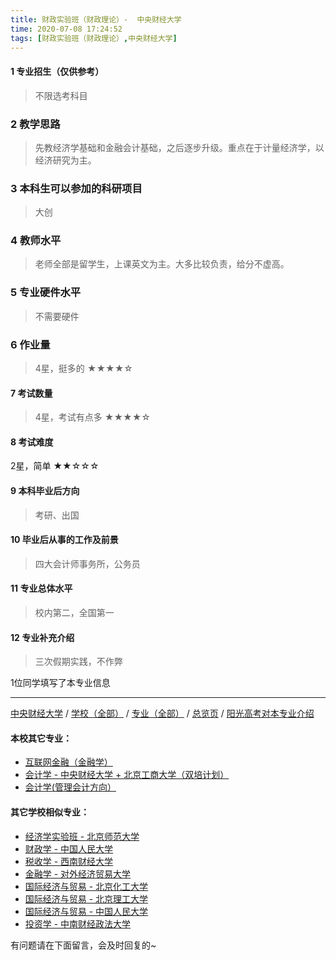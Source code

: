 ```yaml
---
title: 财政实验班（财政理论）-  中央财经大学
time: 2020-07-08 17:24:52
tags: [财政实验班（财政理论）,中央财经大学]
---
```

#### 1 专业招生（仅供参考）  
> 不限选考科目 

### 2 教学思路
> 先教经济学基础和金融会计基础，之后逐步升级。重点在于计量经济学，以经济研究为主。


### 3 本科生可以参加的科研项目
>  大创


### 4 教师水平
> 老师全部是留学生，上课英文为主。大多比较负责，给分不虚高。


### 5 专业硬件水平
> 不需要硬件


### 6 作业量
>4星，挺多的
★★★★☆


#### 7 考试数量
>4星，考试有点多
★★★★☆


#### 8 考试难度
> 
2星，简单
★★☆☆☆



#### 9 本科毕业后方向
> 考研、出国


#### 10 毕业后从事的工作及前景
> 四大会计师事务所，公务员


#### 11 专业总体水平
> 校内第二，全国第一

#### 12 专业补充介绍
> 三次假期实践，不作弊

1位同学填写了本专业信息
***
[中央财经大学](http://www.jianshu.com/p/16164b551300) / [学校（全部）](http://www.jianshu.com/p/3efa6bcca419) / [专业（全部）](http://www.jianshu.com/p/2d4c6d3552c2) / [总览页](http://www.jianshu.com/p/445daeb4fa00) / [阳光高考对本专业介绍](http://gaokao.chsi.com.cn/sch/zyk/view.do?schId=73394630&specId=73381087
)
#### 本校其它专业：
- [互联网金融（金融学）](http://www.jianshu.com/p/6125dd390a4c)
- [会计学 - 中央财经大学 + 北京工商大学（双培计划）](http://www.jianshu.com/p/efa86b1a5d45)
- [会计学(管理会计方向）](http://www.jianshu.com/p/236095812248)

#### 其它学校相似专业：
- [经济学实验班 - 北京师范大学](http://www.jianshu.com/p/905157b079f8)
- [财政学 - 中国人民大学](http://www.jianshu.com/p/907902d05d20)
- [税收学 - 西南财经大学](http://www.jianshu.com/p/428c6ac632e9)
- [金融学 - 对外经济贸易大学](http://www.jianshu.com/p/bc445a9150dc)
- [国际经济与贸易 - 北京化工大学](http://www.jianshu.com/p/f143f17287d2)
- [国际经济与贸易 - 北京理工大学](http://www.jianshu.com/p/ebab770158ac)
- [国际经济与贸易 - 中国人民大学](http://www.jianshu.com/p/8b305bffe600)
- [投资学 - 中南财经政法大学](http://www.jianshu.com/p/7d16092614fe)

有问题请在下面留言，会及时回复的~